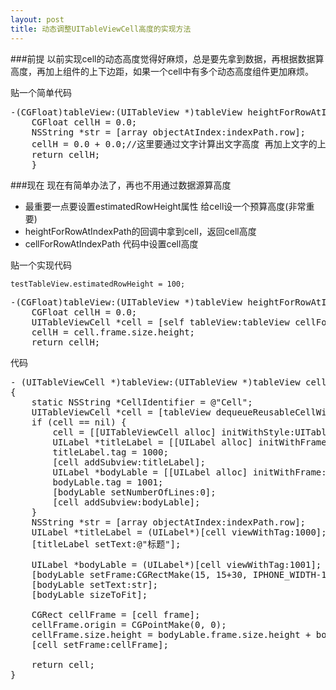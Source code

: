 ```yaml
---
layout: post
title: 动态调整UITableViewCell高度的实现方法
--- 
```


###前提
以前实现cell的动态高度觉得好麻烦，总是要先拿到数据，再根据数据算高度，再加上组件的上下边距，如果一个cell中有多个动态高度组件更加麻烦。

贴一个简单代码

<pre>
-(CGFloat)tableView:(UITableView *)tableView heightForRowAtIndexPath:(NSIndexPath *)indexPath{
    CGFloat cellH = 0.0;
    NSString *str = [array objectAtIndex:indexPath.row];
    cellH = 0.0 + 0.0;//这里要通过文字计算出文字高度 再加上文字的上下边距
    return cellH;
    }
</pre>



###现在
现在有简单办法了，再也不用通过数据源算高度

* 最重要一点要设置estimatedRowHeight属性 给cell设一个预算高度(非常重要)
* heightForRowAtIndexPath的回调中拿到cell，返回cell高度
* cellForRowAtIndexPath 代码中设置cell高度


贴一个实现代码

	testTableView.estimatedRowHeight = 100;

<pre>
-(CGFloat)tableView:(UITableView *)tableView heightForRowAtIndexPath:(NSIndexPath *)indexPath{
    CGFloat cellH = 0.0;
    UITableViewCell *cell = [self tableView:tableView cellForRowAtIndexPath:indexPath];
    cellH = cell.frame.size.height;
    return cellH;
</pre>



代码

<pre>
- (UITableViewCell *)tableView:(UITableView *)tableView cellForRowAtIndexPath:(NSIndexPath *)indexPath
{
    static NSString *CellIdentifier = @"Cell";
    UITableViewCell *cell = [tableView dequeueReusableCellWithIdentifier:CellIdentifier];
    if (cell == nil) {
        cell = [[UITableViewCell alloc] initWithStyle:UITableViewCellStyleDefault reuseIdentifier:CellIdentifier];
        UILabel *titleLabel = [[UILabel alloc] initWithFrame:CGRectMake(15, 15, IPHONE_WIDTH-15*2, 20)];
        titleLabel.tag = 1000;
        [cell addSubview:titleLabel];
        UILabel *bodyLable = [[UILabel alloc] initWithFrame:CGRectMake(15, 15+30, IPHONE_WIDTH-15*2, 20)];
        bodyLable.tag = 1001;
        [bodyLable setNumberOfLines:0];
        [cell addSubview:bodyLable];
    }
    NSString *str = [array objectAtIndex:indexPath.row];
    UILabel *titleLabel = (UILabel*)[cell viewWithTag:1000];
    [titleLabel setText:@"标题"];
    
    UILabel *bodyLable = (UILabel*)[cell viewWithTag:1001];
    [bodyLable setFrame:CGRectMake(15, 15+30, IPHONE_WIDTH-15*2, 20)];
    [bodyLable setText:str];
    [bodyLable sizeToFit];
    
    CGRect cellFrame = [cell frame];
    cellFrame.origin = CGPointMake(0, 0);
    cellFrame.size.height = bodyLable.frame.size.height + bodyLable.frame.origin.y +15;
    [cell setFrame:cellFrame];
    
    return cell;
}
</pre>





